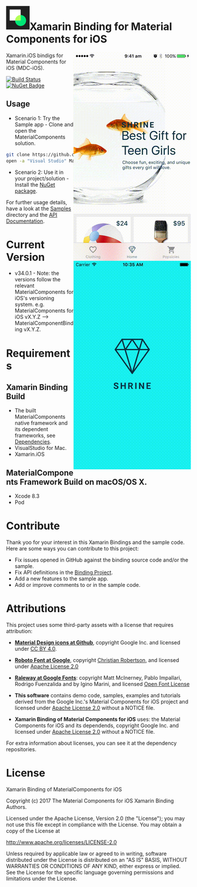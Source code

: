 <img align="left" src="arts/MDC.png" width=64 >

# Xamarin Binding for Material Components for iOS

<img align="right" src="arts/Shrine.gif" width="320px">
<img align="right" src="arts/ShrineRemoteImage.gif" width="320px">
Xamarin.iOS bindigs for Material Components for iOS (MDC-iOS).

[![Build Status](https://www.bitrise.io/app/90b72d60b57288b7/status.svg?token=EMYZt7i6cIt8J8-uNQRmkA&branch=master)](https://www.bitrise.io/app/90b72d60b57288b7)
[![NuGet Badge](https://buildstats.info/nuget/Xamarin.iOS.MaterialComponents)](https://www.nuget.org/packages/Xamarin.iOS.MaterialComponents/)

## Usage
- Scenario 1: Try the Sample app - Clone and open the MaterialComponents solution.

``` bash
git clone https://github.com/ilap/MaterialComponentsXamarin
open -a "Visual Studio" MaterialComponentsXamarin/MaterialComponentsBinding.sln
```

- Scenario 2: Use it in your project/solution - Install the [NuGet package](https://www.nuget.org/packages/Xamarin.iOS.MaterialComponents).

For further usage details, have a look at the [Samples](samples/) directory and the [API Documentation](https://material.io/components/ios/catalog/).

# Current Version
 - v34.0.1 - Note: the versions follow the relevant MaterialComponents for iOS's versioning system.
   e.g. MaterialComponents for iOS vX.Y.Z --> MaterialComponentBinding vX.Y.Z.

# Requirements

## Xamarin Binding Build
- The built MaterialComponents native framework and its dependent frameworks, see [Dependencies](src/README.md#framework-dependencies).
- VisualStudio for Mac.
- Xamarin.iOS

## MaterialComponents Framework Build on macOS/OS X.
- Xcode 8.3
- Pod


# Contribute

Thank yoo for your interest in this Xamarin Bindings and the sample code.
Here are some ways you can contribute to this project:

- Fix issues opened in GitHub against the binding source code and/or the sample.
- Fix API definitions in the [Binding Project](src/MaterialComponents/).
- Add a new features to the sample app.
- Add or improve comments to or in the sample code.



# Attributions #
This project uses some third-party assets with a license that requires attribution:

  - **[Material Design icons at Github](https://github.com/google/material-design-icons)**,
copyright Google Inc. and licensed under
[CC BY 4.0](https://creativecommons.org/licenses/by/4.0/).


  - **[Roboto Font at Google](https://www.google.com/fonts/specimen/Roboto)**, copyright [Christian Robertson](https://plus.google.com/110879635926653430880/about), and licensed under [Apache License 2.0](http://www.apache.org/licenses/LICENSE-2.0)

  - **[Raleway at Google Fonts](https://www.google.com/fonts/specimen/Raleway)**: copyright Matt McInerney, Pablo Impallari, Rodrigo Fuenzalida and by Igino Marini, and licensed [Open Font License](http://scripts.sil.org/cms/scripts/page.php?site_id=nrsi&id=OFL_web)

  - **This software** contains demo code, samples, examples and tutorials derived from the Google Inc.'s Material Components for iOS project and licensed under [Apache License 2.0](http://www.apache.org/licenses/LICENSE-2.0)  without a NOTICE file.


  - **Xamarin Binding of Material Components for iOS** uses: the Material Components for iOS and its dependends, copyright Google Inc. and licensed under [Apache License 2.0](http://www.apache.org/licenses/LICENSE-2.0) without a NOTICE file.

For extra information about licenses, you can see it at the dependency repositories.

# License #

Xamarin Binding of MaterialComponents for iOS

Copyright (c) 2017 The Material Components for iOS Xamarin Binding Authors.

Licensed under the Apache License, Version 2.0 (the "License");
you may not use this file except in compliance with the License.
You may obtain a copy of the License at

   http://www.apache.org/licenses/LICENSE-2.0

Unless required by applicable law or agreed to in writing, software
distributed under the License is distributed on an "AS IS" BASIS,
WITHOUT WARRANTIES OR CONDITIONS OF ANY KIND, either express or implied.
See the License for the specific language governing permissions and
limitations under the License.
